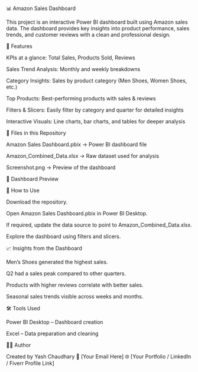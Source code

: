 📊 Amazon Sales Dashboard

This project is an interactive Power BI dashboard built using Amazon sales data. The dashboard provides key insights into product performance, sales trends, and customer reviews with a clean and professional design.

🔹 Features

KPIs at a glance: Total Sales, Products Sold, Reviews

Sales Trend Analysis: Monthly and weekly breakdowns

Category Insights: Sales by product category (Men Shoes, Women Shoes, etc.)

Top Products: Best-performing products with sales & reviews

Filters & Slicers: Easily filter by category and quarter for detailed insights

Interactive Visuals: Line charts, bar charts, and tables for deeper analysis

📂 Files in this Repository

Amazon Sales Dashboard.pbix → Power BI dashboard file

Amazon_Combined_Data.xlsx → Raw dataset used for analysis

Screenshot.png → Preview of the dashboard

📸 Dashboard Preview

🚀 How to Use

Download the repository.

Open Amazon Sales Dashboard.pbix in Power BI Desktop.

If required, update the data source to point to Amazon_Combined_Data.xlsx.

Explore the dashboard using filters and slicers.

📈 Insights from the Dashboard

Men’s Shoes generated the highest sales.

Q2 had a sales peak compared to other quarters.

Products with higher reviews correlate with better sales.

Seasonal sales trends visible across weeks and months.

🛠 Tools Used

Power BI Desktop – Dashboard creation

Excel – Data preparation and cleaning

👨‍💻 Author

Created by Yash Chaudhary
📧 [Your Email Here]
🌐 [Your Portfolio / LinkedIn / Fiverr Profile Link]
